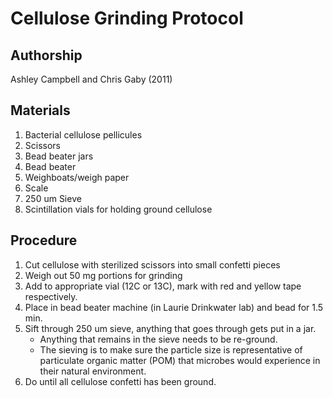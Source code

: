 Cellulose Grinding Protocol
===========================

## Authorship

Ashley Campbell and Chris Gaby (2011)

## Materials

1. Bacterial cellulose pellicules
2. Scissors
3. Bead beater jars
4. Bead beater
5. Weighboats/weigh paper
6. Scale
7. 250 um Sieve
8. Scintillation vials for holding ground cellulose

## Procedure

1. Cut cellulose with sterilized scissors into small confetti pieces
2. Weigh out 50 mg portions for grinding
3. Add to appropriate vial (12C or 13C), mark with red and yellow tape respectively. 
4. Place in bead beater machine (in Laurie Drinkwater lab) and bead for 1.5 min.
5. Sift through 250 um sieve, anything that goes through gets put in a jar.
	* Anything that remains in the sieve needs to be re-ground.
	* The sieving is to make sure the particle size is representative of particulate 
	organic matter (POM) that microbes would experience in their natural environment. 
6. Do until all cellulose confetti has been ground.


